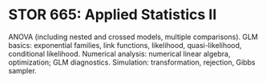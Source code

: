 # STOR 665: Applied Statistics II

ANOVA (including nested and crossed models, multiple comparisons). GLM basics: exponential families, link functions, likelihood, quasi-likelihood, conditional likelihood. Numerical analysis: numerical linear algebra, optimization; GLM diagnostics. Simulation: transformation, rejection, Gibbs sampler.